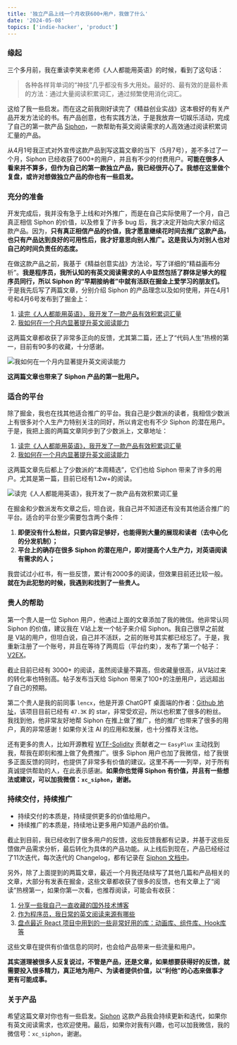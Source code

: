```yaml
---
title: '独立产品上线一个月收获600+用户，我做了什么'
date: '2024-05-08'
topics: ['indie-hacker', 'product']
---
```


### 缘起

三个多月前，我在重读李笑来老师《人人都能用英语》的时候，看到了这句话：

>  各种各样背单词的“神技”几乎都没有多大用处。最好的、最有效的是最朴素的方法：通过大量阅读积累词汇，通过频繁使用消化词汇。

这给了我一些启发。而在这之前我刚好读完了《精益创业实战》这本极好的有关产品开发方法论的书。有产品创意，也有实践方法，于是我放弃一切娱乐活动，完成了自己的第一款产品 [Siphon](https://siphon.ink)，一款帮助有英文阅读需求的人高效通过阅读积累词汇量的产品。

从4月1号我正式对外宣传这款产品到写这篇文章的当下（5月7号），差不多过了一个月，Siphon 已经收获了600+的用户，并且有不少的付费用户。**可能在很多人看来并不算多，但作为自己的第一款独立产品，我已经很开心了。我想在这里做个复盘，或许对想做独立产品的你也有一些启发。**

### 充分的准备

开发完成后，我并没有急于上线和对外推广，而是在自己实际使用了一个月，自己真正相信 Siphon 的价值，以及修复了许多 bug 后，我才决定开始向大家介绍这款产品。因为，**只有真正相信产品的价值，我才愿意继续花时间去推广这款产品，也只有产品达到良好的可用性后，我才好意思向别人推广。这是我认为对别人也对自己的时间负责任的态度。**

在做这款产品之前，我基于《精益创意实战》方法论，写了详细的“精益画布分析”。**我是程序员，我所认知的有英文阅读需求的人中显然包括了群体足够大的程序员同行，所以 Siphon 的“早期接纳者”中就有活跃在掘金上爱学习的朋友们。** 于是我先后写了两篇文章，分别介绍 Siphon 的产品理念以及如何使用，并在4月1号和4月6号发布到了掘金上：

1. [读完《人人都能用英语》，我开发了一款产品有效积累词汇量](https://juejin.cn/post/7352751855333900322)
2. [我如何在一个月内显著提升英文阅读能力](https://juejin.cn/post/7354019135992938536)

这两篇文章都收获了非常多正向的反馈，尤其第二篇，还上了“代码人生”热榜的第一，目前有90多的收藏，十分感谢。

![我如何在一个月内显著提升英文阅读能力](https://blog-1258648987.cos.ap-shanghai.myqcloud.com/blog/tactics/tactics-1.png)

**这两篇文章也带来了 Siphon 产品的第一批用户。**

### 适合的平台

除了掘金，我也在找其他适合推广的平台。我自己是少数派的读者，我相信少数派上有很多对个人生产力特别关注的同好，所以肯定也有不少 Siphon 的潜在用户。于是，我把上面的两篇文章同步到了少数派上，文章地址：

1. [读完《人人都能用英语》，我开发了一款产品有效积累词汇量](https://sspai.com/post/87847)
2. [我如何在一个月内显著提升英文阅读能力](https://sspai.com/post/87917)

这两篇文章先后都上了少数派的“本周精选”，它们也给 Siphon 带来了许多的用户。尤其是第一篇，目前已经有1.2w+的阅读。

![读完《人人都能用英语》，我开发了一款产品有效积累词汇量](https://blog-1258648987.cos.ap-shanghai.myqcloud.com/blog/tactics/tactics-2.png)

在掘金和少数派发布文章之后，坦白说，我自己并不知道还有没有其他适合推广的平台。适合的平台至少需要包含两个条件：

1. **即便没有什么粉丝，只要内容足够好，也能得到大量的展现和读者（去中心化的分发机制）；**
2. **平台上的确存在很多 Siphon 的潜在用户，即对提高个人生产力，对英语阅读有需求的人；**

我尝试过小红书，有一些反馈，累计有2000多的阅读，但效果目前还比较一般。**就在为此犯愁的时候，我遇到和找到了一些贵人。**

### 贵人的帮助

第一个贵人是一位 Siphon 用户，他通过上面的文章添加了我的微信。他非常认同 Siphon 的价值，建议我在 V站上发一个帖子来介绍 Siphon。我自己很早之前就是 V站的用户，但坦白说，自己并不活跃，之前的账号其实都已经忘了。于是，我重新注册了一个账号，并且在等待了两周后（平台约束），发布了第一个帖子：[V2EX](https://www.v2ex.com/t/1037949)。

截止目前已经有 3000+ 的阅读，虽然阅读量不算高，但收藏量很高，从V站过来的转化率也特别高。帖子发布当天给 Siphon 带来了100+的注册用户，远远超出了自己的预期。

第二个贵人是我的前同事 `lencx`，他是开源 ChatGPT 桌面端的作者：[Github 地址](https://github.com/lencx/ChatGPT)，该项目目前已经有 `47.3K` 的 star，非常受欢迎，所以也积累了很多的粉丝。我找到他，他非常友好地帮 Siphon 在推上做了推广，他的推广也带来了很多的用户，真的非常感谢！如果你关注 AI 的应用和发展，也十分推荐关注他。

还有更多的贵人，比如开源教程 [WTF-Solidity](https://github.com/AmazingAng/WTF-Solidity) 贡献者之一 `EasyPlux` 主动找到我，帮我在即刻和推上做了免费推广。很多 Siphon 用户也加了我微信，给了我很多正面反馈的同时，也提供了非常多有价值的建议。这里不再一一列举，对于所有真诚提供帮助的人，在此表示感谢。**如果你也觉得 Siphon 有价值，并且有一些想法或建议，可以加我微信：`xc_siphon`，谢谢。**

### 持续交付，持续推广

- 持续交付的本质是，持续提供更多的价值给用户。
- 持续推广的本质是，持续地让更多用户知道产品的价值。

截止到目前，我已经收到了很多用户的反馈，这些反馈我都有记录，并基于这些反馈做产品需求分析，最后转化为具体的产品功能。从上线后到现在，产品已经经过了11次迭代，每次迭代的 Changelog，都有记录在 [Siphon 文档中](https://siphon.ink/docs/changelog.html)。

另外，除了上面提到的两篇文章，最近一个月我还陆续写了其他几篇和产品相关的文章，大部分有发表在掘金，这些文章都收获了很多的反馈，也有文章上了“阅读”热榜第一，如果你第一次看，也推荐阅读，可能会有收获：

1. [分享一些我自己一直收藏的国外技术博客](https://juejin.cn/post/7361023886853931062)
2. [作为程序员，我日常的英文阅读来源有哪些](https://juejin.cn/post/7357172505961480207)
3. [盘点最近 React 项目中用到的一些非常好用的库：动画库、组件库、Hook库等](https://juejin.cn/post/7353138889458810932)

这些文章在提供有价值信息的同时，也会给产品带来一些流量和用户。

**其实道理被很多人反复说过，不管是产品，还是文章，如果想要获得好的反馈，就需要投入很多精力，真正地为用户、为读者提供价值，以“利他”的心态来做事才更有可能成事。**

### 关于产品

希望这篇文章对你也有一些启发。[Siphon](https://siphon.ink) 这款产品我会持续更新和迭代，如果你有英文阅读需求，也欢迎使用。最后，如果你对我有兴趣，也可以加我微信，我的微信号：`xc_siphon`，谢谢。
